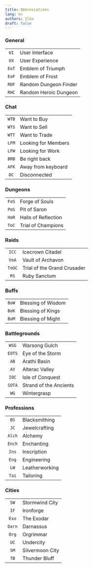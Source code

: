 ```yaml
---
title: Abbreviations
lang: en
authors: Ilke
draft: false
---
```


### General
|              |          | 
| :---------:  | :------- |
| `UI`| User Interface |  
|`UX` | User Experience |  
|`EoT` | Emblem of Triumph |  
|`EoF` |Emblem of Frost|  
|`RDF` | Random Dungeon Finder|  
|`RHC` | Random Heroic Dungeon  |

### Chat
|              |          | 
| :---------:  | :------- |
|`WTB` | Want to Buy |
|`WTS` | Want to Sell |
|`WTT` | Want to Trade |
|`LFM` | Looking for Members |
|`LFW` | Looking for Work |
|`BRB` | Be right back |
|`AFK` | Away from keyboard |
|`DC` | Disconnected |

### Dungeons
|              |          | 
| :---------:  | :------- |
|`FoS` | Forge of Souls |
|`PoS` | Pit of Saron |
|`HoR` | Halls of Reflection |
|`ToC` | Trial of Champions |

### Raids
|              |          | 
| :---------:  | :------- |
|`ICC` | Icecrown Citadel |
|`VoA` | Vault of Archavon |
|`ToGC` | Trial of the Grand Crusader |
|`RS` | Ruby Sanctum |

### Buffs
|              |          | 
| :---------:  | :------- |
|`BoW` | Blessing of Wisdom |
|`BoK` | Blessing of Kings |
|`BoM` | Blessing of Might |

### Battlegrounds
|              |          | 
| :---------:  | :------- |
|`WSG` | Warsong Gulch |
|`EOTS` | Eye of the Storm |
|`AB` | Arathi Basin |
|`AV` | Alterac Valley |
|`IOC` | Isle of Conquest |
|`SOTA` | Strand of the Ancients |
|`WG` | Wintergrasp |

### Professions
|              |          | 
| :---------:  | :------- |
|`BS` | Blacksmithing |
|`JC` | Jewelcrafting |
|`Alch` | Alchemy |
|`Ench` | Enchanting |
|`Ins` | Inscription |
|`Eng` | Engineering |
|`LW` | Leatherworking |
|`Tai` | Tailoring |

### Cities
|              |          | 
| :---------:  | :------- |
|`SW` | Stormwind City |
|`IF` | Ironforge |
|`Exo` | The Exodar |
|`Darn` | Darnassus |
|`Org` | Orgrimmar |
|`UC` | Undercity |
|`SM` | Silvermoon City |
|`TB` | Thunder Bluff |